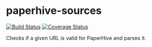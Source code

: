 # paperhive-sources
[![Build Status](https://travis-ci.org/paperhive/paperhive-sources.svg?branch=master)](https://travis-ci.org/paperhive/paperhive-sources)
[![Coverage Status](https://coveralls.io/repos/paperhive/paperhive-sources/badge.svg?branch=master)](https://coveralls.io/r/paperhive/paperhive-sources?branch=master)

Checks if a given URL is valid for PaperHive and parses it.
